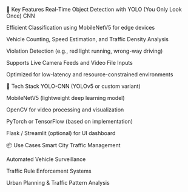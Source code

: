 🧠 Key Features
Real-Time Object Detection with YOLO (You Only Look Once) CNN

Efficient Classification using MobileNetV5 for edge devices

Vehicle Counting, Speed Estimation, and Traffic Density Analysis

Violation Detection (e.g., red light running, wrong-way driving)

Supports Live Camera Feeds and Video File Inputs

Optimized for low-latency and resource-constrained environments

🔧 Tech Stack
YOLO-CNN (YOLOv5 or custom variant)

MobileNetV5 (lightweight deep learning model)

OpenCV for video processing and visualization

PyTorch or TensorFlow (based on implementation)

Flask / Streamlit (optional) for UI dashboard

📦 Use Cases
Smart City Traffic Management

Automated Vehicle Surveillance

Traffic Rule Enforcement Systems

Urban Planning & Traffic Pattern Analysis
